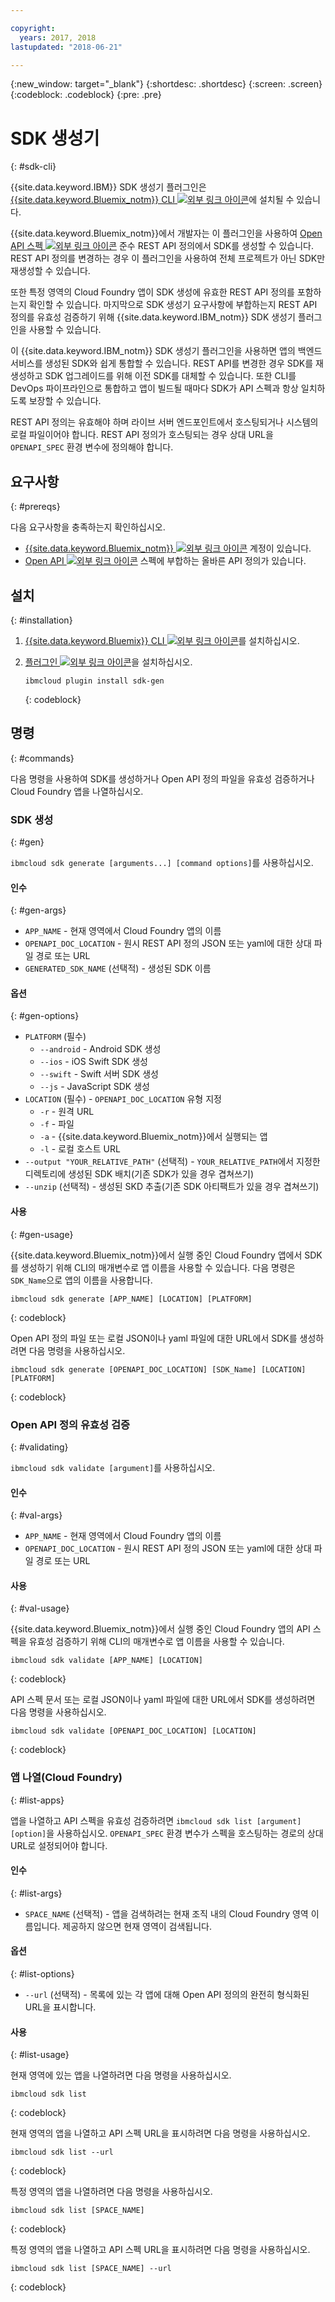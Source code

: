```yaml
---

copyright:
  years: 2017, 2018
lastupdated: "2018-06-21"

---
```

{:new_window: target="_blank"}
{:shortdesc: .shortdesc}
{:screen: .screen}
{:codeblock: .codeblock}
{:pre: .pre}

# SDK 생성기
{: #sdk-cli}

{{site.data.keyword.IBM}} SDK 생성기 플러그인은 [{{site.data.keyword.Bluemix_notm}} CLI ![외부 링크 아이콘](../../icons/launch-glyph.svg "외부 링크 아이콘")](/docs/cli/reference/bluemix_cli/all_versions.html)에 설치될 수 있습니다.

{{site.data.keyword.Bluemix_notm}}에서 개발자는 이 플러그인을 사용하여 [Open API 스펙 ![외부 링크 아이콘](../../icons/launch-glyph.svg "외부 링크 아이콘")](https://www.openapis.org/) 준수 REST API 정의에서 SDK를 생성할 수 있습니다. REST API 정의를 변경하는 경우 이 플러그인을 사용하여 전체 프로젝트가 아닌 SDK만 재생성할 수 있습니다.

또한 특정 영역의 Cloud Foundry 앱이 SDK 생성에 유효한 REST API 정의를 포함하는지 확인할 수 있습니다. 마지막으로 SDK 생성기 요구사항에 부합하는지 REST API 정의를 유효성 검증하기 위해 {{site.data.keyword.IBM_notm}} SDK 생성기 플러그인을 사용할 수 있습니다.

이 {{site.data.keyword.IBM_notm}} SDK 생성기 플러그인을 사용하면 앱의 백엔드 서비스를 생성된 SDK와 쉽게 통합할 수 있습니다. REST API를 변경한 경우 SDK를 재생성하고 SDK 업그레이드를 위해 이전 SDK를 대체할 수 있습니다. 또한 CLI를 DevOps 파이프라인으로 통합하고 앱이 빌드될 때마다 SDK가 API 스펙과 항상 일치하도록 보장할 수 있습니다.

REST API 정의는 유효해야 하며 라이브 서버 엔드포인트에서 호스팅되거나 시스템의 로컬 파일이어야 합니다. REST API 정의가 호스팅되는 경우 상대 URL을 `OPENAPI_SPEC` 환경 변수에 정의해야 합니다.


## 요구사항
{: #prereqs}

다음 요구사항을 충족하는지 확인하십시오.

* [{{site.data.keyword.Bluemix_notm}} ![외부 링크 아이콘](../../icons/launch-glyph.svg "외부 링크아이콘")](http://bluemix.net) 계정이 있습니다.
* [Open API ![외부 링크 아이콘](../../icons/launch-glyph.svg "외부 링크 아이콘")](https://www.openapis.org/) 스펙에 부합하는 올바른 API 정의가 있습니다.


## 설치
{: #installation}

1. [{{site.data.keyword.Bluemix}} CLI ![외부 링크 아이콘](../../icons/launch-glyph.svg "외부 링크 아이콘")](http://clis.ng.bluemix.net/ui/home.html)를 설치하십시오.

2. [플러그인 ![외부 링크 아이콘](../../icons/launch-glyph.svg "외부 링크 아이콘")](/docs/cli/reference/bluemix_cli/all_versions.html#install_plug-in)을 설치하십시오.

	```
	ibmcloud plugin install sdk-gen
	```
	{: codeblock}


## 명령
{: #commands}

다음 명령을 사용하여 SDK를 생성하거나 Open API 정의 파일을 유효성 검증하거나 Cloud Foundry 앱을 나열하십시오.


### SDK 생성
{: #gen}

`ibmcloud sdk generate [arguments...] [command options]`를 사용하십시오.


#### 인수
{: #gen-args}

* `APP_NAME` - 현재 영역에서 Cloud Foundry 앱의 이름
* `OPENAPI_DOC_LOCATION` - 원시 REST API 정의 JSON 또는 yaml에 대한 상대 파일 경로 또는 URL
* `GENERATED_SDK_NAME` (선택적) - 생성된 SDK 이름


#### 옵션
{: #gen-options}

* `PLATFORM` (필수)
   * `--android` - Android SDK 생성
   * `--ios` - iOS Swift SDK 생성
   * `--swift` - Swift 서버 SDK 생성
   * `--js` - JavaScript SDK 생성
* `LOCATION` (필수) - `OPENAPI_DOC_LOCATION` 유형 지정
   * `-r` - 원격 URL
   * `-f` - 파일
   * `-a` - {{site.data.keyword.Bluemix_notm}}에서 실행되는 앱
   * `-l` - 로컬 호스트 URL
* `--output "YOUR_RELATIVE_PATH"` (선택적) - `YOUR_RELATIVE_PATH`에서 지정한 디렉토리에 생성된 SDK 배치(기존 SDK가 있을 경우 겹쳐쓰기)
* `--unzip` (선택적) - 생성된 SKD 추출(기존 SDK 아티팩트가 있을 경우 겹쳐쓰기)


#### 사용
{: #gen-usage}

{{site.data.keyword.Bluemix_notm}}에서 실행 중인 Cloud Foundry 앱에서 SDK를 생성하기 위해 CLI의 매개변수로 앱 이름을 사용할 수 있습니다. 다음 명령은 `SDK_Name`으로 앱의 이름을 사용합니다.

```
ibmcloud sdk generate [APP_NAME] [LOCATION] [PLATFORM]
```
{: codeblock}

Open API 정의 파일 또는 로컬 JSON이나 yaml 파일에 대한 URL에서 SDK를 생성하려면 다음 명령을 사용하십시오.

```
ibmcloud sdk generate [OPENAPI_DOC_LOCATION] [SDK_Name] [LOCATION] [PLATFORM]
```
{: codeblock}


### Open API 정의 유효성 검증
{: #validating}

`ibmcloud sdk validate [argument]`를 사용하십시오.


#### 인수
{: #val-args}

* `APP_NAME` - 현재 영역에서 Cloud Foundry 앱의 이름
* `OPENAPI_DOC_LOCATION` - 원시 REST API 정의 JSON 또는 yaml에 대한 상대 파일 경로 또는 URL


#### 사용
{: #val-usage}

{{site.data.keyword.Bluemix_notm}}에서 실행 중인 Cloud Foundry 앱의 API 스펙을 유효성 검증하기 위해 CLI의 매개변수로 앱 이름을 사용할 수 있습니다.

```
ibmcloud sdk validate [APP_NAME] [LOCATION]
```
{: codeblock}

API 스펙 문서 또는 로컬 JSON이나 yaml 파일에 대한 URL에서 SDK를 생성하려면 다음 명령을 사용하십시오.

```
ibmcloud sdk validate [OPENAPI_DOC_LOCATION] [LOCATION]
```
{: codeblock}



### 앱 나열(Cloud Foundry)
{: #list-apps}

앱을 나열하고 API 스펙을 유효성 검증하려면 `ibmcloud sdk list [argument] [option]`을 사용하십시오. `OPENAPI_SPEC` 환경 변수가 스펙을 호스팅하는 경로의 상대 URL로 설정되어야 합니다.


#### 인수
{: #list-args}

* `SPACE_NAME` (선택적) - 앱을 검색하려는 현재 조직 내의 Cloud Foundry 영역 이름입니다. 제공하지 않으면 현재 영역이 검색됩니다.


#### 옵션
{: #list-options}

* `--url` (선택적) - 목록에 있는 각 앱에 대해 Open API 정의의 완전히 형식화된 URL을 표시합니다.


#### 사용
{: #list-usage}

현재 영역에 있는 앱을 나열하려면 다음 명령을 사용하십시오.

```
ibmcloud sdk list
```
{: codeblock}

현재 영역의 앱을 나열하고 API 스펙 URL을 표시하려면 다음 명령을 사용하십시오.

```
ibmcloud sdk list --url
```
{: codeblock}

특정 영역의 앱을 나열하려면 다음 명령을 사용하십시오.

```
ibmcloud sdk list [SPACE_NAME]
```
{: codeblock}

특정 영역의 앱을 나열하고 API 스펙 URL을 표시하려면 다음 명령을 사용하십시오.

```
ibmcloud sdk list [SPACE_NAME] --url
```
{: codeblock}
